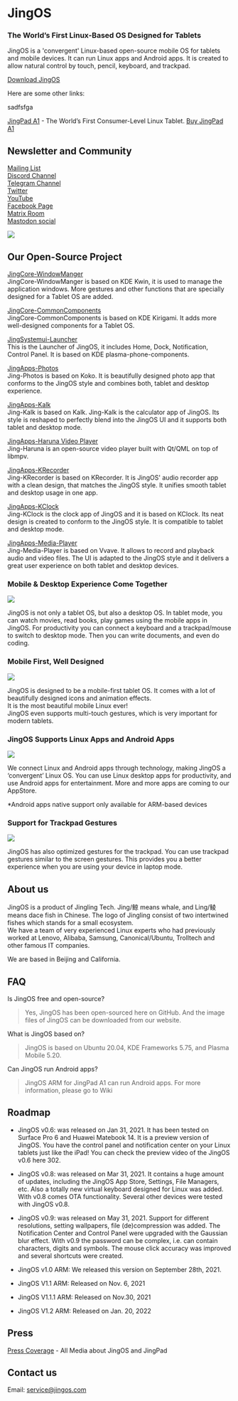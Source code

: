 # JingOS
### The World’s First Linux-Based OS Designed for Tablets

JingOS is a 'convergent' Linux-based open-source mobile OS for tablets and mobile devices.
It can run Linux apps and Android apps.
It is created to allow natural control by touch, pencil, keyboard, and trackpad.

[Download JingOS](https://en.jingos.com)

Here are some other links:

sadfsfga

[JingPad A1](https://en.jingos.com/jingpad-a1/) - The World’s First Consumer-Level Linux Tablet.
[Buy JingPad A1](http://shop.jingos.com)

## Newsletter and Community 
[Mailing List](http://hk.mikecrm.com/pg5E05S)\
[Discord Channel](https://discord.gg/xEwDGW7RnJ)\
[Telegram Channel](https://t.me/JingOS_Linux)\
[Twitter](http://www.twitter.com/jingos_official)\
[YouTube](https://www.youtube.com/c/JingOS-team/videos)\
[Facebook Page](https://www.facebook.com/JingOSfb)\
[Matrix Room](https://matrix.to/#/#jingos:matrix.org)\
[Mastodon social](https://mastodon.social/@jingos_official)

![](https://en-cdn.jingos.com/wp-content/uploads/brizy/143/assets/images/iW=667&iH=438&oX=0&oY=2&cW=667&cH=435/Lark20201228-151833.png)

## Our Open-Source Project

[JingCore-WindowManger](https://github.com/JingOS-team/jing-kwin)\
JingCore-WindowManger is based on KDE Kwin, it is used to manage the application
windows. More gestures and other functions that are specially
designed for a Tablet OS are added.

[JingCore-CommonComponents](https://github.com/JingOS-team/jing-kirigami)\
JingCore-CommonComponents is based on KDE Kirigami. It adds more well-designed components for a Tablet OS.
  
[JingSystemui-Launcher](https://github.com/JingOS-team/jing-plasma-phone-components)\
This is the Launcher of JingOS, it includes Home, Dock, Notification, Control
Panel. It is based on KDE plasma-phone-components.

[JingApps-Photos](https://www.youtube.com/watch?v=3E0ADUIiFzA)\
Jing-Photos is based on Koko. It is beautifully designed photo app that conforms to the
JingOS style and combines both, tablet and desktop experience.
  
[JingApps-Kalk](https://github.com/JingOS-team/jing-kalk)\
Jing-Kalk is based on Kalk. Jing-Kalk is the calculator app of JingOS. Its style is reshaped to perfectly
blend into the JingOS UI and it supports both tablet and desktop mode.
  
[JingApps-Haruna Video Player](https://github.com/JingOS-team/jing-haruna)\
Jing-Haruna is an open-source video player built with Qt/QML on top of libmpv.

[JingApps-KRecorder](https://github.com/JingOS-team/jing-krecorder)\
Jing-KRecorder is based on KRecorder. It is JingOS' audio recorder app with a clean design, that
matches the JingOS style. It unifies smooth tablet and desktop usage in one app.

[JingApps-KClock](https://github.com/JingOS-team/jing-kclock)\
Jing-KClock is the clock app of JingOS and it is based on KClock. Its neat design is created to conform to
the JingOS style. It is compatible to tablet and desktop mode.

[JingApps-Media-Player](https://github.com/JingOS-team/jing-media-player)\
Jing-Media-Player is based on Vvave. It allows to record and playback audio and
video files. The UI is adapted to the JingOS style and it delivers a great user experience
on both tablet and desktop devices.

### Mobile & Desktop Experience Come Together

![](https://en-cdn.jingos.com/wp-content/uploads/brizy/3730/assets/images/iW=2006&iH=1254&oX=0&oY=0&cW=2006&cH=1254/os-2@2x.jpg)

JingOS is not only a tablet OS, but also a desktop OS. In tablet mode, you can
watch movies, read books, play games using the mobile apps in JingOS.
For productivity you can connect
a keyboard and a trackpad/mouse to switch to desktop mode. Then you can write
documents, and even do coding.

### Mobile First, Well Designed

![](https://en-cdn.jingos.com/wp-content/uploads/brizy/3730/assets/images/iW=2212&iH=1552&oX=0&oY=0&cW=2212&cH=1552/os-4@2x.jpg)

JingOS is designed to be a mobile-first tablet OS. It comes with a lot of
beautifully designed icons and animation effects.\
It is the most beautiful mobile Linux ever!\
JingOS even supports multi-touch gestures, which is very important for modern
tablets.

### JingOS Supports Linux Apps and Android Apps

![](https://en-cdn.jingos.com/wp-content/uploads/brizy/3730/assets/images/iW=2280&iH=820&oX=0&oY=0&cW=2280&cH=820/a1-10@2x.jpg)

We connect Linux and Android apps through technology, making JingOS a
‘convergent’ Linux OS.
You can use Linux desktop apps for productivity, and use Android apps for
entertainment.
More and more apps are coming to our AppStore.

*Android apps native support only available for ARM-based devices

### Support for Trackpad Gestures

![](https://en-cdn.jingos.com/wp-content/uploads/2021/01/05-2.gif)

JingOS has also optimized gestures for the trackpad.
You can use trackpad gestures similar to the screen gestures.
This provides you a better experience when you are using your device in laptop mode.

## About us

JingOS is a product of Jingling Tech. Jing/鲸 means whale, and Ling/鲮 means
dace fish in Chinese. The logo of Jingling consist of two intertwined fishes which stands for a
small ecosystem.\
We have a team of very experienced Linux experts who had previously worked at
Lenovo, Alibaba, Samsung, Canonical/Ubuntu, Trolltech and other famous IT
companies.

We are based in Beijing and California.

## FAQ

Is JingOS free and open-source?

> Yes, JingOS has been open-sourced here on GitHub. And the image files of JingOS can be downloaded from our website.

What is JingOS based on?

> JingOS is based on Ubuntu 20.04, KDE Frameworks 5.75, and Plasma Mobile 5.20.

<!--What’s the roadmap of JingOS?

> I posted about Roadmap v1.0 of JingOS 90 in January. I will update the roadmap
  every quarter.

If JingOS is a tablet OS, does it require apps to respect the life cycle, like
what happens when suspended? How does it manage permission? Is there a
permission system like iOS? Are the apps sandboxed? If it can just run Linux
apps, how would they respect life cycle, permission, and stuff? Will you use
snap/flatpak for the permissions system?

> Life-cycle management API will come with JingOS v0.8 in March, apps designed
  for JingOS can be suspended like any other tablet OSs. The permission system
  and app sandbox are still in discussion, not decided yet.

Compared to other Linux distros, is JingOS optimized for tablet only in the UI /
specialized apps, or are there performance tweaks/features as well. Is it
basically like a gnome / KDE but with a tablet first focussed, or are there any
“lower-level” differences? What kind of lower-level differences? Drivers?
Performance enhancements? What will it help Linux do on tablets especially?

> JingOS v0.6 is mostly optimized only in the UI and specialized apps. But
  JingOS v0.8 would have lots of lower differences, like performance
  enhancements.

Do apps have to be created for JingOS to work well? Could I use Spotify or
Discord apps on it, or would there need to be JingOS versions first? JingOS just
run normal Linux apps, right? So we should be able to build and run Flutter
desktop apps on it? Will JingOS support android apps? To fill the gap with
missing popular apps.

> Linux apps (.deb, etc.) can run in JingOS well. You can run Android apps in
  the JingOS ARM version after v1.0 in June.-->
  
Can JingOS run Android apps?
> JingOS ARM for JingPad A1 can run Android apps. For more information, please go to Wiki


## Roadmap

* JingOS v0.6: was released on Jan 31, 2021. It has been tested on Surface Pro
  6 and Huawei Matebook 14. It is a preview version of JingOS. You have the
  control panel and notification center on your Linux tablets just like the
  iPad! You can check the preview video of the JingOS v0.6 here 302.
  
* JingOS v0.8: was released on Mar 31, 2021. It contains a huge amount of updates,
  including the JingOS App Store, Settings, File Managers, etc. Also a totally new
  virtual keyboard designed for Linux was added. With v0.8 comes OTA functionality. 
  Several other devices were tested with JingOS v0.8.
  
* JingOS v0.9: was released on May 31, 2021. Support for different resolutions, setting wallpapers,
  file (de)compression was added. The Notification Center and Control Panel were upgraded with the Gaussian blur effect. 
  With v0.9 the password can be complex, i.e. can contain characters, digits and symbols. The mouse click accuracy was improved and several shortcuts were created.

* JingOS v1.0 ARM: We released this version on September 28th, 2021. 
* JingOS V1.1 ARM: Released on Nov. 6, 2021
* JingOS V1.1.1 ARM: Released on Nov.30, 2021
* JingOS V1.2 ARM: Released on Jan. 20, 2022

<!--
#### We will release updates every month after June.

### About open-sourcing:

> JingOS is based on Ubuntu 20.04, KDE v5.75, Plasma Mobile 5.20. We will
  replace the framework from Plasma Mobile to JDE (Jing Desktop Environment)
  later this year.
-->
## Press

[Press Coverage](https://jingos.feishu.cn/sheets/shtcnTr6q3mmLsQyTSg99KRVMGc) -
All Media about JingOS and JingPad

## Contact us

Email: service@jingos.com
